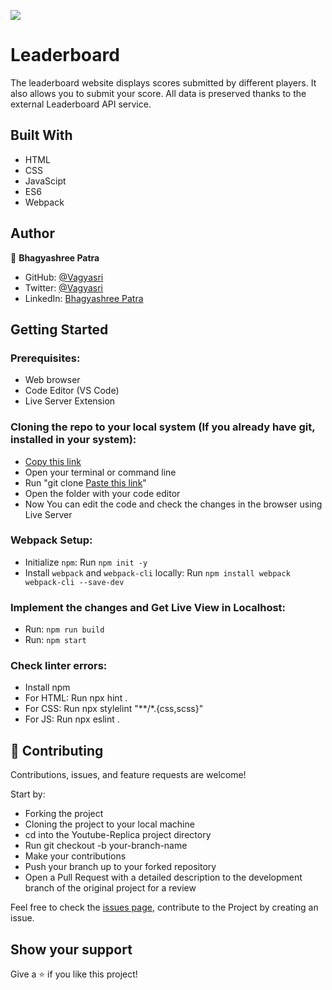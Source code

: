 ![](https://img.shields.io/badge/Microverse-blueviolet)

# Leaderboard
The leaderboard website displays scores submitted by different players. It also allows you to submit your score. All data is preserved thanks to the external Leaderboard API service.

## Built With

- HTML
- CSS
- JavaScipt
- ES6
- Webpack

## Author

👤 **Bhagyashree Patra**

- GitHub: [@Vagyasri](https://github.com/Vagyasri)
- Twitter: [@Vagyasri](https://twitter.com/Vagyasri)
- LinkedIn: [Bhagyashree Patra](https://www.linkedin.com/in/bhagyashree-patra-029bb059/)

## Getting Started

### Prerequisites:

- Web browser
- Code Editor (VS Code)
- Live Server Extension

### Cloning the repo to your local system (If you already have git, installed in your system):

- [Copy this link](https://github.com/Vagyasri/Leaderboard.git)
- Open your terminal or command line
- Run "git clone [Paste this link](https://github.com/Vagyasri/Leaderboard.git)"
- Open the folder with your code editor
- Now You can edit the code and check the changes in the browser using Live Server

### Webpack Setup:

- Initialize `npm`: Run `npm init -y`
- Install `webpack` and  `webpack-cli` locally: Run `npm install webpack webpack-cli --save-dev`

### Implement the changes and Get Live View in Localhost:

- Run: `npm run build`
- Run: `npm start`

### Check linter errors:

- Install npm
- For HTML: Run npx hint .
- For CSS: Run npx stylelint "**/*.{css,scss}"
- For JS: Run npx eslint .

## 🤝 Contributing

Contributions, issues, and feature requests are welcome!

Start by:

- Forking the project
- Cloning the project to your local machine
- cd into the Youtube-Replica project directory
- Run git checkout -b your-branch-name
- Make your contributions
- Push your branch up to your forked repository
- Open a Pull Request with a detailed description to the development branch of the original project for a review

Feel free to check the [issues page](https://github.com/Vagyasri/Leaderboard/issues), contribute to the Project by creating an issue.


## Show your support
Give a ⭐️ if you like this project!
